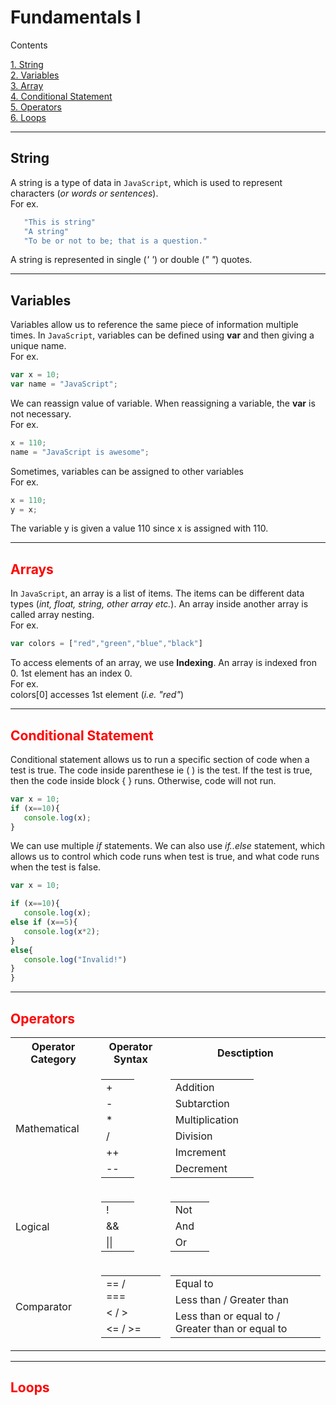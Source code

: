 # Fundamentals I

Contents 

[1. String](#string)  
[2. Variables](#variables)  
[3. Array](#array)  
[4. Conditional Statement](#ifelse)  
[5. Operators](#opers)  
[6. Loops](#loops)

------------------------------------------------------------
## String  
A string is a type of data in `JavaScript`, which is used to represent characters (*or words or sentences*).  
For ex.
```js
   "This is string"
   "A string"
   "To be or not to be; that is a question."
```   
A string is represented in single (*' '*) or double (*" "*) quotes.

--------------------------------------------------------
## Variables
Variables allow us to reference the same piece of information multiple times. In `JavaScript`, variables can be defined using **var** and then giving a unique name.   
For ex.
``` js
var x = 10;
var name = "JavaScript";
```
We can reassign value of variable. When reassigning a variable, the **var** is not necessary.  
For ex.
``` js
x = 110;
name = "JavaScript is awesome";
```
Sometimes, variables can be assigned to other variables  
For ex.
``` js
x = 110;
y = x;
```
The variable y is given a value 110 since x is assigned with 110.

-------------------------------------------------------
## <span style="color:red" id='array'>Arrays</span>
In `JavaScript`, an array is a list of items. The items can be different data types (*int, float, string, other array etc.*). An array inside another array is called array nesting.  
For ex.
``` js
var colors = ["red","green","blue","black"]
```
To access elements of an array, we use **Indexing**. An array is indexed fron 0. 1st element has an index 0.  
For ex.  
colors[0] accesses 1st element (*i.e. "red"*)

------------------------------------------------------------
## <span style="color:red" id='ifelse'>Conditional Statement</span>
Conditional statement allows us to run a specific section of code when a test is true. The code inside parenthese ie ( ) is the test. If the test is true, then the code inside block { } runs. Otherwise, code will not run.
``` js
var x = 10;
if (x==10){
   console.log(x);
}
```

We can use multiple *if* statements. We can also use *if..else* statement, which allows us to control which code runs when test is true, and what code runs when the test is false.
``` js
var x = 10;

if (x==10){
   console.log(x);
else if (x==5){
   console.log(x*2);
}
else{
   console.log("Invalid!")
}
}
```

-------------------------------------------------------
## <span style="color:red" id='opers'>Operators</span>
<table>

   <tr>
    <th>Operator Category</th>
    <th>Operator Syntax</th>
    <th>Desctiption</th>
  </tr>

  <tr>
    <td>Mathematical</td>
   <td>
   <table>
   <tr><td>+<td></tr>
   <tr><td>-<td></tr>
   <tr><td>*<td></tr>
   <tr><td>/<td></tr>
   <tr><td>++<td></tr>
   <tr><td>--<td></tr>
   </table>
   </td>

   <td>
   <table>
   <tr><td>Addition<td></tr>
   <tr><td>Subtarction<td></tr>
   <tr><td>Multiplication<td></tr>
   <tr><td>Division<td></tr>
   <tr><td>Imcrement<td></tr>
   <tr><td>Decrement<td></tr>
   </table>
   </td>
    
  </tr>

  <tr>
    <td>Logical</td>
   <td>
   <table>
   <tr><td>!<td></tr>
   <tr><td>&&<td></tr>
   <tr><td>||<td></tr>
   </table>
   </td>

   <td>
   <table>
   <tr><td>Not<td></tr>
   <tr><td>And<td></tr>
   <tr><td>Or<td></tr>
   </table>
   </td>
    
  </tr>

  <tr>
    <td>Comparator</td>
   <td>
   <table>
   <tr><td>== / ===<td></tr>
   <tr><td>< / ><td></tr>
   <tr><td><= / >=<td></tr>
   </table>
   </td>

   <td>
   <table>
   <tr><td>Equal to<td></tr>
   <tr><td>Less than / Greater than<td></tr>
   <tr><td>Less than or equal to / Greater than or equal to<td></tr>
   </table>
   </td>
    
  </tr>
  
</table>

--------------------------------------------------
## <span style="color:red" id='loops'>Loops</span>
